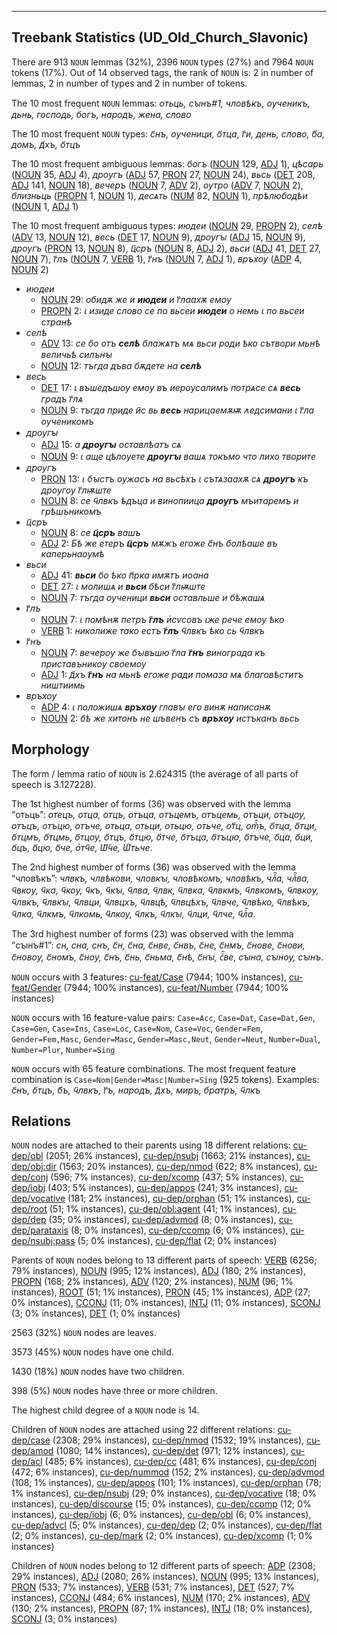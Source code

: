 

--------------------------------------------------------------------------------

## Treebank Statistics (UD_Old_Church_Slavonic)

There are 913 `NOUN` lemmas (32%), 2396 `NOUN` types (27%) and 7964 `NOUN` tokens (17%).
Out of 14 observed tags, the rank of `NOUN` is: 2 in number of lemmas, 2 in number of types and 2 in number of tokens.

The 10 most frequent `NOUN` lemmas: <em>отьць, сꙑнъ#1, чловѣкъ, оученикъ, дьнь, господь, богъ, народъ, жена, слово</em>

The 10 most frequent `NOUN` types:  <em>с҃нъ, оученици, о҃тца, г҃и, день, слово, б҃а, домъ, д҃хъ, о҃тцъ</em>

The 10 most frequent ambiguous lemmas: <em>богъ</em> ([NOUN]() 129, [ADJ]() 1), <em>цѣсарь</em> ([NOUN]() 35, [ADJ]() 4), <em>дроугъ</em> ([ADJ]() 57, [PRON]() 27, [NOUN]() 24), <em>вьсь</em> ([DET]() 208, [ADJ]() 141, [NOUN]() 18), <em>вечеръ</em> ([NOUN]() 7, [ADV]() 2), <em>оутро</em> ([ADV]() 7, [NOUN]() 2), <em>близньць</em> ([PROPN]() 1, [NOUN]() 1), <em>десѧть</em> ([NUM]() 82, [NOUN]() 1), <em>прѣлюбодѣи</em> ([NOUN]() 1, [ADJ]() 1)

The 10 most frequent ambiguous types:  <em>июдеи</em> ([NOUN]() 29, [PROPN]() 2), <em>селѣ</em> ([ADV]() 13, [NOUN]() 12), <em>весь</em> ([DET]() 17, [NOUN]() 9), <em>дроугꙑ</em> ([ADJ]() 15, [NOUN]() 9), <em>дроугъ</em> ([PRON]() 13, [NOUN]() 8), <em>ц҃сръ</em> ([NOUN]() 8, [ADJ]() 2), <em>вьси</em> ([ADJ]() 41, [DET]() 27, [NOUN]() 7), <em>г҃лъ</em> ([NOUN]() 7, [VERB]() 1), <em>г҃нъ</em> ([NOUN]() 7, [ADJ]() 1), <em>връхоу</em> ([ADP]() 4, [NOUN]() 2)


* <em>июдеи</em>
  * [NOUN]() 29: <em>обидѫ же и <b>июдеи</b> и г҃лаахѫ емоу</em>
  * [PROPN]() 2: <em>ꙇ изиде слово се по вьсеи <b>июдеи</b> о немь ꙇ по вьсеи странѣ</em>
* <em>селѣ</em>
  * [ADV]() 13: <em>се бо отъ <b>селѣ</b> блажѧтъ мѧ вьси роди ѣко сътвори мьнѣ величьѣ силънꙑ</em>
  * [NOUN]() 12: <em>тъгда дъва бѫдете на <b>селѣ</b></em>
* <em>весь</em>
  * [DET]() 17: <em>ꙇ въшедъшоу емоу въ иероусалимъ потрѧсе сѧ <b>весь</b> градъ г҃лѧ</em>
  * [NOUN]() 9: <em>тъгда приде и҃с вь <b>весь</b> нарицаемѫѭ ꙉедсимани ꙇ г҃ла оученикомъ</em>
* <em>дроугꙑ</em>
  * [ADJ]() 15: <em>а <b>дроугꙑ</b> оставлѣатъ сѧ</em>
  * [NOUN]() 9: <em>ꙇ аще цѣлоуете <b>дроугꙑ</b> вашѧ токъмо что лихо творите</em>
* <em>дроугъ</em>
  * [PRON]() 13: <em>ꙇ бꙑстъ оужасъ на вьсѣхъ ꙇ сътѧзаахѫ сѧ <b>дроугъ</b> къ дроугоу г҃лѭште</em>
  * [NOUN]() 8: <em>се ч҃лвкъ ѣдъца и винопиица <b>дроугъ</b> мъитаремъ и грѣшъникомъ</em>
* <em>ц҃сръ</em>
  * [NOUN]() 8: <em>се <b>ц҃сръ</b> вашъ</em>
  * [ADJ]() 2: <em>Бѣ же етеръ <b>ц҃сръ</b> мѫжъ егоже с҃нъ болѣаше въ каперьнаоумѣ</em>
* <em>вьси</em>
  * [ADJ]() 41: <em><b>вьси</b> бо ѣко п҃рка имѫтъ иоана</em>
  * [DET]() 27: <em>ꙇ молишѧ и <b>вьси</b> бѣси г҃лѭште</em>
  * [NOUN]() 7: <em>тъгда оученици <b>вьси</b> оставльше и бѣжашѧ</em>
* <em>г҃лъ</em>
  * [NOUN]() 7: <em>ꙇ помѣнѫ петръ <b>г҃лъ</b> и҅сѵсовъ ꙇже рече емоу ѣко</em>
  * [VERB]() 1: <em>николиже тако естъ <b>г҃лъ</b> ч҃лвкъ ѣко сь ч҃лвкъ</em>
* <em>г҃нъ</em>
  * [NOUN]() 7: <em>вечероу же бꙑвъшю г҃ла <b>г҃нъ</b> винограда къ приставъникоу своемоу</em>
  * [ADJ]() 1: <em>д҃хъ <b>г҃нъ</b> на мьнѣ егоже ради помаза мѧ благовѣститъ ништиимь</em>
* <em>връхоу</em>
  * [ADP]() 4: <em>ꙇ положишѧ <b>връхоу</b> главꙑ его винѫ написанѫ</em>
  * [NOUN]() 2: <em>бѣ же хитонъ не шъвенъ съ <b>връхоу</b> истъканъ вьсь</em>

## Morphology

The form / lemma ratio of `NOUN` is 2.624315 (the average of all parts of speech is 3.127228).

The 1st highest number of forms (36) was observed with the lemma “отьць”: <em>отецъ, отца, отцъ, отъца, отъцемъ, отъцемь, отъци, отъцоу, отъцъ, отъцю, отъче, отьца, отьци, отьцю, отьче, от҃ц, отⷰ҇ъ, о҃тца, о҃тци, о҃тцмъ, о҃тцмь, о҃тцоу, о҃тцъ, о҃тцю, о҃тче, о҃тъца, о҃тъцю, о҃тъче, о҃ца, о҃ци, о҃цъ, о҃цю, о҃че, о҅тч҃е, Ѡ҃̆че, Ѡ҅тьче</em>.

The 2nd highest number of forms (36) was observed with the lemma “чловѣкъ”: <em>члвкъ, члвѣкови, чловкꙑ, чловѣкомъ, чловѣкъ, члⷦ҇а, члⷦ҇ва, ч҃вкоу, ч҃ка, ч҃коу, ч҃къ, ч҃кꙑ, ч҃лва, ч҃лвк, ч҃лвка, ч҃лвкмъ, ч҃лвкомъ, ч҃лвкоу, ч҃лвкъ, ч҃лвкꙑ, ч҃лвци, ч҃лвцхъ, ч҃лвцѣ, ч҃лвцѣхъ, ч҃лвче, ч҃лвѣко, ч҃лвѣкъ, ч҃лка, ч҃лкмъ, ч҃лкомь, ч҃лкоу, ч҃лкъ, ч҃лкꙑ, ч҃лци, ч҃лче, ч҃лⷦ҇а</em>.

The 3rd highest number of forms (23) was observed with the lemma “сꙑнъ#1”: <em>сн, сна, снъ, с҃н, с҃на, с҃нве, с҃нвъ, с҃не, с҃нмъ, с҃нове, с҃нови, с҃новоу, с҃номъ, с҃ноу, с҃нъ, с҃нь, с҃ньма, с҃нѣ, с҃нꙑ, сⷩ҇ве, сꙑна, сꙑноу, сꙑнъ</em>.

`NOUN` occurs with 3 features: [cu-feat/Case]() (7944; 100% instances), [cu-feat/Gender]() (7944; 100% instances), [cu-feat/Number]() (7944; 100% instances)

`NOUN` occurs with 16 feature-value pairs: `Case=Acc`, `Case=Dat`, `Case=Dat,Gen`, `Case=Gen`, `Case=Ins`, `Case=Loc`, `Case=Nom`, `Case=Voc`, `Gender=Fem`, `Gender=Fem,Masc`, `Gender=Masc`, `Gender=Masc,Neut`, `Gender=Neut`, `Number=Dual`, `Number=Plur`, `Number=Sing`

`NOUN` occurs with 65 feature combinations.
The most frequent feature combination is `Case=Nom|Gender=Masc|Number=Sing` (925 tokens).
Examples: <em>с҃нъ, о҃тцъ, б҃ъ, ч҃лвкъ, г҃ъ, народъ, д҃хъ, миръ, братръ, ч҃лкъ</em>


## Relations

`NOUN` nodes are attached to their parents using 18 different relations: [cu-dep/obl]() (2051; 26% instances), [cu-dep/nsubj]() (1663; 21% instances), [cu-dep/obj:dir]() (1563; 20% instances), [cu-dep/nmod]() (622; 8% instances), [cu-dep/conj]() (596; 7% instances), [cu-dep/xcomp]() (437; 5% instances), [cu-dep/iobj]() (403; 5% instances), [cu-dep/appos]() (241; 3% instances), [cu-dep/vocative]() (181; 2% instances), [cu-dep/orphan]() (51; 1% instances), [cu-dep/root]() (51; 1% instances), [cu-dep/obl:agent]() (41; 1% instances), [cu-dep/dep]() (35; 0% instances), [cu-dep/advmod]() (8; 0% instances), [cu-dep/parataxis]() (8; 0% instances), [cu-dep/ccomp]() (6; 0% instances), [cu-dep/nsubj:pass]() (5; 0% instances), [cu-dep/flat]() (2; 0% instances)

Parents of `NOUN` nodes belong to 13 different parts of speech: [VERB]() (6256; 79% instances), [NOUN]() (995; 12% instances), [ADJ]() (180; 2% instances), [PROPN]() (168; 2% instances), [ADV]() (120; 2% instances), [NUM]() (96; 1% instances), [ROOT]() (51; 1% instances), [PRON]() (45; 1% instances), [ADP]() (27; 0% instances), [CCONJ]() (11; 0% instances), [INTJ]() (11; 0% instances), [SCONJ]() (3; 0% instances), [DET]() (1; 0% instances)

2563 (32%) `NOUN` nodes are leaves.

3573 (45%) `NOUN` nodes have one child.

1430 (18%) `NOUN` nodes have two children.

398 (5%) `NOUN` nodes have three or more children.

The highest child degree of a `NOUN` node is 14.

Children of `NOUN` nodes are attached using 22 different relations: [cu-dep/case]() (2308; 29% instances), [cu-dep/nmod]() (1532; 19% instances), [cu-dep/amod]() (1080; 14% instances), [cu-dep/det]() (971; 12% instances), [cu-dep/acl]() (485; 6% instances), [cu-dep/cc]() (481; 6% instances), [cu-dep/conj]() (472; 6% instances), [cu-dep/nummod]() (152; 2% instances), [cu-dep/advmod]() (108; 1% instances), [cu-dep/appos]() (101; 1% instances), [cu-dep/orphan]() (78; 1% instances), [cu-dep/nsubj]() (29; 0% instances), [cu-dep/vocative]() (18; 0% instances), [cu-dep/discourse]() (15; 0% instances), [cu-dep/ccomp]() (12; 0% instances), [cu-dep/iobj]() (6; 0% instances), [cu-dep/obl]() (6; 0% instances), [cu-dep/advcl]() (5; 0% instances), [cu-dep/dep]() (2; 0% instances), [cu-dep/flat]() (2; 0% instances), [cu-dep/mark]() (2; 0% instances), [cu-dep/xcomp]() (1; 0% instances)

Children of `NOUN` nodes belong to 12 different parts of speech: [ADP]() (2308; 29% instances), [ADJ]() (2080; 26% instances), [NOUN]() (995; 13% instances), [PRON]() (533; 7% instances), [VERB]() (531; 7% instances), [DET]() (527; 7% instances), [CCONJ]() (484; 6% instances), [NUM]() (170; 2% instances), [ADV]() (130; 2% instances), [PROPN]() (87; 1% instances), [INTJ]() (18; 0% instances), [SCONJ]() (3; 0% instances)

